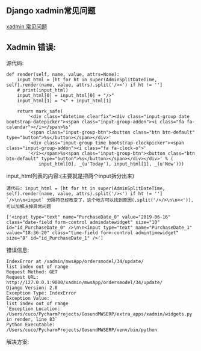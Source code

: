 ## Django xadmin常见问题

[xadmin 常见问题](https://www.cnblogs.com/xingfuggz/p/10142388.html)
## Xadmin 错误:
源代码:

    def render(self, name, value, attrs=None):
        input_html = [ht for ht in super(AdminSplitDateTime, self).render(name, value, attrs).split('/><') if ht != '']
        # print(input_html)
        input_html[0] = input_html[0] + "/>"
        input_html[1] = "<" + input_html[1]

        return mark_safe(
            '<div class="datetime clearfix"><div class="input-group date bootstrap-datepicker"><span class="input-group-addon"><i class="fa fa-calendar"></i></span>%s'
            '<span class="input-group-btn"><button class="btn btn-default" type="button">%s</button></span></div>'
            '<div class="input-group time bootstrap-clockpicker"><span class="input-group-addon"><i class="fa fa-clock-o">'
            '</i></span>%s<span class="input-group-btn"><button class="btn btn-default" type="button">%s</button></span></div></div>' % (
                input_html[0], _(u'Today'), input_html[1], _(u'Now')))

input_html列表的内容:(主要就是把两个input拆分出来)

    源代码: input_html = [ht for ht in super(AdminSplitDateTime, self).render(name, value, attrs).split('/><') if ht != '']
    `/>\n\n<input` 分隔符已经改变了，这个地方可以找到原因(.split('/>/>\n\n<<')),可以加解决掉异常问题

    ['<input type="text" name="PurchaseDate_0" value="2019-06-16" class="date-field form-control admindatewidget" size="10" id="id_PurchaseDate_0" />\n\n<input type="text" name="PurchaseDate_1" value="18:36:20" class="time-field form-control admintimewidget" size="8" id="id_PurchaseDate_1" />']


错误信息:

    IndexError at /xadmin/mwsApp/ordersmodel/34/update/
    list index out of range
    Request Method:	GET
    Request URL:	http://127.0.0.1:9000/xadmin/mwsApp/ordersmodel/34/update/
    Django Version:	2.0
    Exception Type:	IndexError
    Exception Value:
    list index out of range
    `Exception Location:	/Users/cuco/PycharmProjects/GosundMWSERP/extra_apps/xadmin/widgets.py in render, line 83`
    Python Executable:	/Users/cuco/PycharmProjects/GosundMWSERP/venv/bin/python

解决方案:
